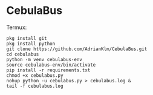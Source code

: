 # CebulaBus
Termux:

    pkg install git
    pkg install python
    git clone https://github.com/AdrianKlm/CebulaBus.git
    cd cebulabus
    python -m venv cebulabus-env
    source cebulabus-env/bin/activate
    pip install -r requirements.txt
    chmod +x cebulabus.py
    nohup python -u cebulabus.py > cebulabus.log &
    tail -f cebulabus.log
